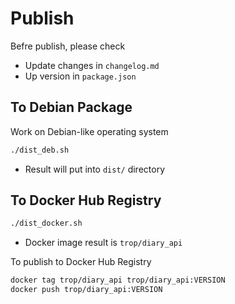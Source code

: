 # Publish

Befre publish, please check

* Update changes in `changelog.md`
* Up version in `package.json`

## To Debian Package

Work on Debian-like operating system

```bash
./dist_deb.sh
```

* Result will put into `dist/` directory

## To Docker Hub Registry

```bash
./dist_docker.sh
```

* Docker image result is `trop/diary_api`

To publish to Docker Hub Registry

```bash
docker tag trop/diary_api trop/diary_api:VERSION
docker push trop/diary_api:VERSION
```
